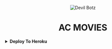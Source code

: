 
<p align="center">
  <img src="https://telegra.ph/file/81a566996062e335cc5c2.jpg" alt="Devil Botz">
</p>
<h1 align="center">
  <b>AC MOVIES</b>
</h1>

<details><summary><b>Deploy To Heroku</b></summary>
<p>
<br>
<a href="https://heroku.com/deploy?template=https://github.com/tarzan1001/moviebot-">
  <img src="https://www.herokucdn.com/deploy/button.svg" alt="Deploy To Heroku">
</a>
</p>
</details>
